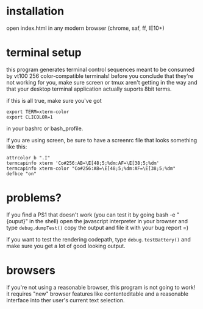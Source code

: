 installation
===
open index.html in any modern browser (chrome, saf, ff, IE10+)

terminal setup
===
this program generates terminal control sequences meant to be consumed by vt100 256 color-compatible terminals! before you conclude that they're not working for you, make sure screen or tmux aren't getting in the way and that your desktop terminal application actually suports 8bit terms.

if this is all true, make sure you've got 

	export TERM=xterm-color
	export CLICOLOR=1

in your bashrc or bash_profile.

if you are using screen, be sure to have a screenrc file that looks something like this:

	attrcolor b ".I"
	termcapinfo xterm 'Co#256:AB=\E[48;5;%dm:AF=\E[38;5;%dm'
	termcapinfo xterm-color "Co#256:AB=\E[48;5;%dm:AF=\E[38;5;%dm"
	defbce "on"

problems?
===
If you find a PS1 that doesn't work (you can test it by going bash -e "{ouput}" in the shell) open the javascript interpreter in your browser and type `debug.dumpTest()` copy the output and file it with your bug report =)

if you want to test the rendering codepath, type `debug.testBattery()` and make sure you get a lot of good looking output.

browsers
===
if you're not using a reasonable browser, this program is not going to work! it requires "new" browser features like contenteditable and a reasonable interface into ther user's current text selection.